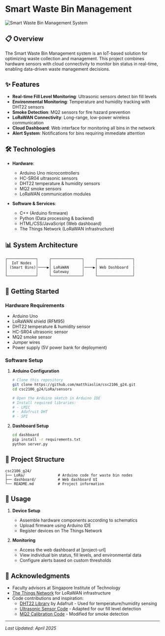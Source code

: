 # Smart Waste Bin Management

![Smart Waste Bin Management System](https://github.com/user-attachments/assets/e73b523b-c91c-491e-9ac6-e1af3a18a490)

## 📋 Overview

The Smart Waste Bin Management system is an IoT-based solution for optimizing waste collection and management. This project combines hardware sensors with cloud connectivity to monitor bin status in real-time, enabling data-driven waste management decisions.

## ✨ Features

- **Real-time Fill Level Monitoring**: Ultrasonic sensors detect bin fill levels
- **Environmental Monitoring**: Temperature and humidity tracking with DHT22 sensors
- **Smoke Detection**: MQ2 sensors for fire hazard prevention
- **LoRaWAN Connectivity**: Long-range, low-power wireless communication
- **Cloud Dashboard**: Web interface for monitoring all bins in the network
- **Alert System**: Notifications for bins requiring immediate attention

## 🛠️ Technologies

- **Hardware**:
  - Arduino Uno microcontrollers
  - HC-SR04 ultrasonic sensors
  - DHT22 temperature & humidity sensors
  - MQ2 smoke sensors
  - LoRaWAN communication modules

- **Software & Services**:
  - C++ (Arduino firmware)
  - Python (Data processing & backend)
  - HTML/CSS/JavaScript (Web dashboard)
  - The Things Network (LoRaWAN infrastructure)

## 📊 System Architecture

```
┌─────────────┐     ┌──────────────┐     ┌────────────────┐
│  IoT Nodes  │     │              │     │                │
│ (Smart Bins)│────▶│ LoRaWAN      │────▶│ Web Dashboard  |
│             │     │ Gateway      │     │                │     
└─────────────┘     └──────────────┘     └────────────────┘     
```

## 🚀 Getting Started

### Hardware Requirements

- Arduino Uno
- LoRaWAN shield (RFM95)
- DHT22 temperature & humidity sensor
- HC-SR04 ultrasonic sensor
- MQ2 smoke sensor
- Jumper wires
- Power supply (5V power bank for deployment)

### Software Setup

1. **Arduino Configuration**
   ```bash
   # Clone this repository
   git clone https://github.com/matthiaslim/csc2106_g24.git
   cd csc2106_g24/LoRa/sensors
   
   # Open the Arduino sketch in Arduino IDE
   # Install required libraries:
   # - LMIC
   # - Adafruit DHT
   # - SPI
   ```

2. **Dashboard Setup**
   ```bash
   cd dashboard
   pip install -r requirements.txt
   python server.py
   ```

## 📁 Project Structure

```
csc2106_g24/
├── LoRa/               # Arduino code for waste bin nodes
├── dashboard/          # Web dashboard UI
└── README.md           # Project information
```

## 📝 Usage

1. **Device Setup**
   - Assemble hardware components according to schematics
   - Upload firmware using Arduino IDE
   - Register devices on The Things Network

2. **Monitoring**
   - Access the web dashboard at [project-url]
   - View individual bin status, fill levels, and environmental data
   - Configure alerts based on custom thresholds

## 🙏 Acknowledgments

- Faculty advisors at Singapore Institute of Technology
- [The Things Network](https://www.thethingsnetwork.org/) for LoRaWAN infrastructure
- Code contributions and inspiration:
  - [DHT22 Library](https://github.com/adafruit/DHT-sensor-library) by Adafruit - Used for temperature/humidity sensing
  - [Ultrasonic Sensor Code](https://github.com/gamegine/HCSR04-ultrasonic-sensor-lib) - Adapted for our fill level detection
  - [MQ2 Calibration Code](https://sandboxelectronics.com/?p=165) - Modified for smoke detection

---

*Last Updated: April 2025*
